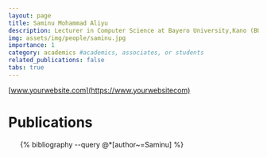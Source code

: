 ```yaml
---
layout: page
title: Saminu Mohammad Aliyu
description: Lecturer in Computer Science at Bayero University,Kano (BUK)
img: assets/img/people/saminu.jpg
importance: 1
category: academics #academics, associates, or students
related_publications: false
tabs: true
---
```


[www.yourwebsite.com](https://www.yourwebsitecom)

# Publications

<ul>
  {% bibliography --query @*[author~=Saminu] %}
</ul>
